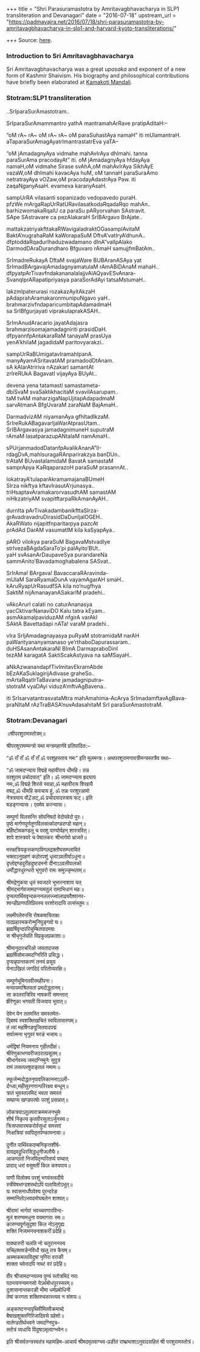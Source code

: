 +++
title = "Shri Parasuramastotra by Amritavagbhavacharya in SLP1 transliteration and Devanagari"
date = "2016-07-18"
upstream_url = "https://padmavajra.net/2016/07/18/shri-parasuramastotra-by-amritavagbhavacharya-in-slp1-and-harvard-kyoto-transliterations/"

+++
Source: [here](https://padmavajra.net/2016/07/18/shri-parasuramastotra-by-amritavagbhavacharya-in-slp1-and-harvard-kyoto-transliterations/).



### Introduction to Sri Amritavagbhavacharya

Sri Amritavagbhavacharya was a great *upasaka* and exponent of a new
form of Kashmir Shaivism. His biography and philosophical contributions
have briefly been elaborated at [Kamakoti
Mandali](https://www.reddit.com/r/Trika/comments/42wl33/on_acharya_amritavagbhava_the_founder_of/).

### Stotram:SLP1 transliteration

..SrIparaSurAmastotram..

SrIparaSurAmammantro yathA mantramahArRave pratipAditaH:–

“oM rA\~ rA\~ oM rA\~ rA\~ oM paraSuhastAya namaH” iti mUlamantraH.
aTaparaSurAmagAyatrImantrastatrEva yaTA–

“oM jAmadagnyAya vidmahe mahAvIrAya dhImahi. tanna  
paraSurAma pracodayAt” iti. oM jAmadagnyAya hfdayAya  
namaH,oM vidmahe Sirase svAhA,oM mahAvIrAya SikhAyE  
vazaW,oM dhImahi kavacAya huM, oM tannaH paraSuraAmo  
netratrayAya vOZaw,oM pracodayAdastrAya Paw. iti  
zaqaNganyAsaH. evameva karanyAsaH.

sampUrRA vilasanti sopanizado vedopavedo puraH.  
pfzWe mArgaRapUrRatURavilasatkodaRqadaRqo mahAn..  
barhizwomakaRqalU ca paraSu pARyorvahan SAstravit.  
SApe SAstravare ca pezAlakaraH SrIBArgavo BrAjate..

mattakzatriyakfttakaRWavigaladraktOGasamplAvitaM  
BaktA’nugrahaRaM kaWorapaSuM DftvA’vatIryA’dhunA..  
dfptoddaRqadurIhaduzwadamano dInA”valIpAlako  
DarmodDAraDurandharo Bfguvaro rAmaH samujjfmBatAm..

SrImadreRukayA DftaM svajaWare BUBAranASAya yat  
SrImadBArgavajAmadagnyamatulaM rAmABiDAnaM mahaH..  
dfpyatpArTivavfndakananalalajjvAlAQyavESvAnara-  
SvanqIprARapatipriyasya paraSorAdAyi tatsaMstumaH..

lakzmIpaterurasi rozakazAyitAkzaH  
pAdaprahAramakaronmunipuNgavo yaH..  
brahmarzivfndaparicumbitapAdamadmaH  
sa SrIBfgurjayati viprakulaprakASAH..

SrImAnudAracario jayatAdajasra  
brahmarzisomajamadagniriti prasidDaH.  
dfpyannfpAntakaraRaM tanayaM prasUya  
yenA’khilaM jagadidaM paritovyarakzi..

sampUrRaBUmigatavIramahIpanA.  
manyAyamASritavatAM pramadodDtAnam.  
sA kAlarAtririva nAzakarI samantAt  
zrIreRUkA BagavatI vijayAya BUyAt..

devena yena tatamasti samastameta-  
dbiSvaM svaSaktikhacitaM svavilAsarupam..  
taM tvAM maharzigaNapUjitapAdapadmaM  
sarvAtmanA BfgUvaraM zaraNaM BajAmaH..

DarmadvizAM niyamanAya gfhItadIkzaM.  
SrIreRukABagavarIjaWarAtprasUtam..  
SrIBArgavasya jamadagnimuneH suputraM  
rAmaM lasatparazupANtalaM namAmaH..

sPUrjanmadodDatanfpAvalikAnanA”lI-  
rdagDvA,mahIsuragaRAnparirakzya banDUn..  
trAtaM BUvastalamidaM BavatA samastaM  
samprApya KaRqaparazoH paraSuM prasannAt..

lokatrayA’tulaparAkramamajanaBUmeH  
SIrza nikftya kftavIrasutA’rjunasya..  
triHsaptavAramakarorvasudhAM samastAM  
niHkzatriyAM svapitftarpaRkAmanAyAH..

durnIta pArTivakadambanikfttaSIrza-  
grAvadravadruDirasidDaDunIjalOGEH..  
AkaRWato nijapitfnparitarpya pazcAt  
prAdAd DarAM vasumatIM kila kaSyapAya..

pARO vilokya paraSuM BagavaMstvadIye  
strIvezaBAgdaSaraTo’pi palAyito’BUt..  
yaH svAsanArDaupaveSya purandareNa  
sammAnito’Bavadamoghabalena SASvat..

SrIrAma! BArgava! BavaccaraRAravinda-  
mUlaM SaraRyamaDunA vayamAgarAH smaH..  
kAruRyapUrRasudfSA kila no’nugfhya  
SaktiM nijAmanayanASakarIM pradehi..

vAkcArurI calati no caturAnanasya  
yacCktivarNanaviDO Kalu tatra kEyam..  
asmAkamalpaviduzAM nfgirA varAkI  
SAktA Bavettadapi nATa! varaM pradehi..

vIra SrIjAmadagnayasya puRyaM stotramidaM narAH  
paWantyananyamanaso ye’rthaboDapurassaram..  
duHSAsanAntakaraNI BImA DarmapraboDinI  
tezAM karagatA SaktiScakAstyava na saMSayaH..

aNkAzwanandapfTivImitavEkramAbde  
bEzAKaSuklagirijAdivase graheSo..  
mArtaRqatIrTaBavane jamadagniputra–  
stotraM vyaDAyi viduzA’mftvAgBavena..

iti SrIsarvatantrasvataMtra mahAmahima-AcArya
SrImadamftavAgBava-praNItaM rAzTraBASA’nuvAdasahitaM SrI
paraSurAmastotraM.



### Stotram:Devanagari

॥श्रीपरशुरामस्तोत्रम्॥

श्रीपरशुरामम्मन्त्रो यथा मन्त्रमहार्णवे प्रतिपादितः:–

“ॐ राँ राँ ॐ राँ राँ ॐ परशुहस्ताय नमः” इति मूलमन्त्रः।
अथपरशुरामगायत्रीमन्त्रस्तत्रैव यथा–

“ॐ जामदग्न्याय विद्महे महावीराय धीमहि। तन्न  
परशुराम प्रचोदयात्” इति। ॐ जामदग्न्याय हृदयाय  
नमः,ॐ विद्महे शिरसे स्वाहा,ॐ महावीराय शिखायै  
वषठ्,ॐ धीमहि कवचाय हुं, ॐ तन्नः परशुरआमो  
नेत्रत्रयाय वौZअट्,ॐ प्रचोदयादस्त्राय फट्। इति  
षडङ्गन्यासः। एवमेव करन्यासः।

सम्पूर्णा विलसन्ति सोपनिषदो वेदोपवेदो पुरः।  
पृष्ठे मार्गणपूर्णतूणविलसत्कोदण्डदण्डो महान्॥  
बर्हिष्टोमकण्डलू च परशु पाण्योर्वहन् शास्त्रवित्।  
शापे शास्त्रवरे च पेषालकरः श्रीभार्गवो भ्राजते॥

मत्तक्षत्रियकृत्तकण्ठविगलद्रक्तौघसम्प्लावितं  
भक्ताऽनुग्रहणं कठोरपशुं धृत्वाऽवतीर्याऽधुना॥  
दृप्तोद्दण्डदुरीहदुष्टदमनो दीनाऽऽवलीपालको  
धर्मोद्धारधुरन्धरो भृगुवरो रामः समुज्जृम्भताम्॥

श्रीमद्रेणुकया धृतं स्वजठरे भूभारनाशाय यत्  
श्रीमद्भार्गवजामदग्न्यमतुलं रामाभिधानं महः॥  
दृप्यत्पार्थिववृन्दकननललज्ज्वालाढ्यवैश्वानर-  
श्वन्डीप्राणपतिप्रियस्य परशोरादायि तत्संस्तुमः॥

लक्ष्मीपतेरुरसि रोषकषायिताक्षः  
पादप्रहारमकरोन्मुनिपुङ्गवो यः॥  
ब्रह्मर्षिवृन्दपरिचुम्बितपादमद्मः  
स श्रीभृगुर्जयति विप्रकुलप्रकाशाः॥

श्रीमानुदारचरिओ जयतादजस्र  
ब्रह्मर्षिसोमजमदग्निरिति प्रसिद्धः।  
दृप्यन्नृपान्तकरणं तनयं प्रसूय  
येनाऽखिलं जगदिदं परितोव्यरक्षि॥

सम्पूर्णभूमिगतवीरमहीपना।  
मन्यायमाश्रितवतां प्रमदोद्ध्तानम्।  
सा कालरात्रिरिव नाषकरी समन्तात्  
ष्रीरेणूका भगवती विजयाय भूयात्॥

देवेन येन ततमस्ति समस्तमेत-  
द्बिश्वं स्वशक्तिखचितं स्वविलासरुपम्॥  
तं त्वां महर्षिगङपूजितपादपद्मं  
सर्वात्मना भृगूवरं षरङं भजामः॥

धर्मद्विषां नियमनाय गृहीतदीक्षं।  
श्रीरेणुकाभगवरीजठरात्प्रसूतम्॥  
श्रीभार्गवस्य जमदग्निमुनेः सुपुत्रं  
रामं लसत्परषुपाङ्तलं नमामः॥

स्फूर्जन्मदोद्धतनृपावलिकाननाऽऽली-  
र्दग्ध्वा,महीसुरगणान्परिरक्ष्य बन्धून्॥  
त्रातं भूवस्तलमिदं भवता समस्तं  
सम्प्राप्य खण्डपरषोः परशुं प्रसन्नात्॥

लोकत्रयाऽतुलपराक्रममजनभूमेः  
शीर्ष निकृत्य कृतवीरसुताऽर्जुनस्य॥  
त्रिःसप्तवारमकरोर्वसुधां समस्तां  
निःक्षत्रियां स्वपितृतर्पण्कामनायाः॥

दुर्नीत पार्थिवकदम्बनिकृत्तशीर्ष-  
ग्रावद्रवद्रुधिरसिद्धधुनीजलौघैः॥  
आकण्ठतो निजपितृन्परितर्प्य पष्चात्  
प्रादाद् धरां वसुमतीं किल कश्यपाय॥

पाणौ विलोक्य परशुं भगवंस्त्वदीये  
स्त्रीवेषभाग्दशरथोऽपि पलायितोऽभूत्॥  
यः स्वासनार्धौपवेश्य पुरन्दरेङ  
सम्मानितोऽभवदमोघबलेन शाश्वत्॥

श्रीराम! भार्गव! भवच्चरणारविन्द-  
मूलं शरण्यमधुना वयमागराः स्मः॥  
कारुण्यपूर्णसुदृशा किल नोऽनुगृह्य  
शक्तिं निजामनयनाशकरीं प्रदेहि॥

वाक्चारुरी चलति नो चतुराननस्य  
यच्छ्क्तिवर्ङनविधौ खलु तत्र कैयम्॥  
अस्माकमल्पविदुषां नृगिरा वराकी  
शाक्ता भवेत्तदपि नाथ! वरं प्रदेहि॥

वीर श्रीजामदग्नयस्य पुण्यं स्तोत्रमिदं नराः  
पठन्त्यनन्यमनसो येऽर्थबोधपुरस्सरम्॥  
दुःशासनान्तकरङी भीमा धर्मप्रबोधिनी  
तेषां करगता शक्तिश्चकास्त्यव न संशयः॥

अङ्काष्टनन्दपृथिवीमितवैक्रमाब्दे  
बैषाखशुक्लगिरिजादिवसे ग्रहेशो॥  
मार्तण्डतीर्थभवने जमदग्निपुत्र–  
स्तोत्रं व्यधायि विदुषाऽमृत्वाग्भवेन॥

इति श्रीसर्वतन्त्रस्वतंत्र महामहिम-आचार्य श्रीमदमृतवाग्भव-प्रङीतं
राष्थ्रभाशाऽनुवादसहितं श्री परशुरामस्तोत्रं।

